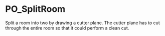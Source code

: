 # PO\_SplitRoom

Split a room into two by drawing a cutter plane. The cutter plane has to cut through the entire room so that it could perform a clean cut.

